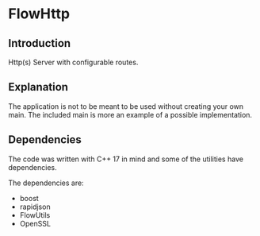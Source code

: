 # FlowHttp

## Introduction
 Http(s) Server with configurable routes. 
 
## Explanation
The application is not to be meant to be used without creating your own main. The included main is more an example of a possible implementation.

## Dependencies
The code was written with C++ 17 in mind and some of the utilities have dependencies.

The dependencies are:
- boost
- rapidjson
- FlowUtils
- OpenSSL